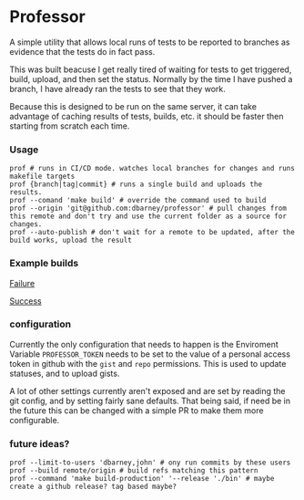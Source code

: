 # Professor
A simple utility that allows local runs of tests to be reported to branches as evidence that the tests do in fact pass.

This was built beacuse I get really tired of waiting for tests to get triggered, build, upload, and then set the status. Normally by the time I have pushed a branch, I have already ran the tests to see that they work.

Because this is designed to be run on the same server, it can take advantage of caching results of tests, builds, etc. it should be faster then starting from scratch each time.

### Usage
```
prof # runs in CI/CD mode. watches local branches for changes and runs makefile targets
prof {branch|tag|commit} # runs a single build and uploads the results.
prof --comand 'make build' # override the command used to build
prof --origin 'git@github.com:dbarney/professor' # pull changes from this remote and don't try and use the current folder as a source for changes.
prof --auto-publish # don't wait for a remote to be updated, after the build works, upload the result
```

### Example builds
[Failure](https://gist.github.com/DBarney/d1e7920fcf6ae484d397430c1febea06)

[Success](https://gist.github.com/DBarney/61e0f6068911f125dc377600e642290a)

### configuration
Currently the only configuration that needs to happen is the Enviroment Variable `PROFESSOR_TOKEN` needs to be set to the value of a personal access token in github with the `gist` and `repo` permissions. This is used to update statuses, and to upload gists.

A lot of other settings currently aren't exposed and are set by reading the git config, and by setting fairly sane defaults. That being said, if need be in the future this can be changed with a simple PR to make them more configurable.

### future ideas?
```
prof --limit-to-users 'dbarney,john' # ony run commits by these users
prof --build remote/origin # build refs matching this pattern 
prof --command 'make build-production' '--release './bin' # maybe create a github release? tag based maybe?
```